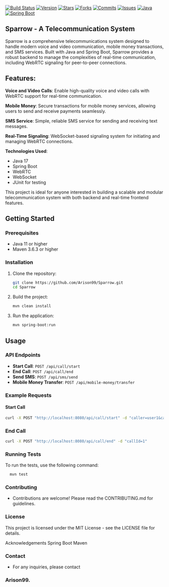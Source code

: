 [![Build Status](https://img.shields.io/github/actions/workflow/status/Arison99/Sparrow/build.yml?branch=main)](https://github.com/Arison99/Sparrow/actions)
[![Version](https://img.shields.io/github/v/release/Arison99/Sparrow)](https://github.com/Arison99/Sparrow/releases)
[![Stars](https://img.shields.io/github/stars/Arison99/Sparrow)](https://github.com/Arison99/Sparrow/stargazers)
[![Forks](https://img.shields.io/github/forks/Arison99/Sparrow)](https://github.com/Arison99/Sparrow/network/members)
[![Commits](https://img.shields.io/github/commit-activity/m/Arison99/Sparrow)](https://github.com/Arison99/Sparrow/commits)
[![Issues](https://img.shields.io/github/issues/Arison99/Sparrow)](https://github.com/Arison99/Sparrow/issues)
[![Java](https://img.shields.io/badge/language-Java-blue)](https://www.java.com/)
[![Spring Boot](https://img.shields.io/badge/language-Spring%20Boot-brightgreen)](https://spring.io/projects/spring-boot)



## Sparrow - A Telecommunication System

Sparrow is a comprehensive telecommunications system designed to handle modern voice and video communication, mobile money transactions, and SMS services. Built with Java and Spring Boot, Sparrow provides a robust backend to manage the complexities of real-time communication, including WebRTC signaling for peer-to-peer connections.

## Features:

**Voice and Video Calls**: Enable high-quality voice and video calls with WebRTC support for real-time communication.

**Mobile Money**: Secure transactions for mobile money services, allowing users to send and receive payments seamlessly.

**SMS Service**: Simple, reliable SMS service for sending and receiving text messages.

**Real-Time Signaling**: WebSocket-based signaling system for initiating and managing WebRTC connections.


**Technologies Used**:

- Java 17
- Spring Boot
- WebRTC
- WebSocket
- JUnit for testing


This project is ideal for anyone interested in building a scalable and modular telecommunication system with both backend and real-time frontend features.

## Getting Started

### Prerequisites

- Java 11 or higher
- Maven 3.6.3 or higher

### Installation

1. Clone the repository:
    ```sh
    git clone https://github.com/Arison99/Sparrow.git
    cd Sparrow
    ```

2. Build the project:
    ```sh
    mvn clean install
    ```

3. Run the application:
    ```sh
    mvn spring-boot:run
    ```

## Usage

### API Endpoints

- **Start Call**: `POST /api/call/start`
- **End Call**: `POST /api/call/end`
- **Send SMS**: `POST /api/sms/send`
- **Mobile Money Transfer**: `POST /api/mobile-money/transfer`

### Example Requests

#### Start Call
```sh
curl -X POST "http://localhost:8080/api/call/start" -d "caller=user1&callee=user2"
```
### End Call
```sh
curl -X POST "http://localhost:8080/api/call/end" -d "callId=1"
```
### Running Tests
To run the tests, use the following command:
```sh
  mvn test
```

### Contributing
- Contributions are welcome! Please read the CONTRIBUTING.md for guidelines.

### License
This project is licensed under the MIT License - see the LICENSE file for details.

Acknowledgements
Spring Boot
Maven

### Contact
- For any inquiries, please contact
### Arison99.



